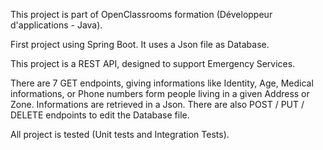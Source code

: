 This project is part of OpenClassrooms formation (Développeur d'applications - Java).

First project using Spring Boot. It uses a Json file as Database.

This project is a REST API, designed to support Emergency Services.

There are 7 GET endpoints, giving informations like Identity, Age, Medical informations, or Phone numbers form people living in a given Address or Zone.
Informations are retrieved in a Json.
There are also POST / PUT / DELETE endpoints to edit the Database file.

All project is tested (Unit tests and Integration Tests).
